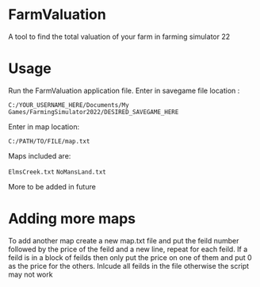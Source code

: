 # FarmValuation
A tool to find the total valuation of your farm in farming simulator 22

# Usage
Run the FarmValuation application file.
Enter in savegame file location :

`C:/YOUR_USERNAME_HERE/Documents/My Games/FarmingSimulator2022/DESIRED_SAVEGAME_HERE`

Enter in map location:

`C:/PATH/TO/FILE/map.txt`

Maps included are:

`ElmsCreek.txt`
`NoMansLand.txt`

More to be added in future

# Adding more maps
To add another map create a new map.txt file and put the feild number followed by the price of the feild and a new line, repeat for each feild.
If a feild is in a block of feilds then only put the price on one of them and put 0 as the price for the others.
Inlcude all feilds in the file otherwise the script may not work
